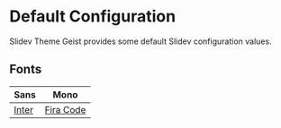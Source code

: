 # Default Configuration

Slidev Theme Geist provides some default Slidev configuration values.

## Fonts

| Sans                            | Mono                                            |
| ------------------------------- | ----------------------------------------------- |
| [Inter](https://rsms.me/inter/) | [Fira Code](https://github.com/tonsky/FiraCode) |
